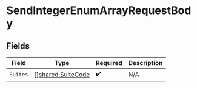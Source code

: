 # SendIntegerEnumArrayRequestBody


## Fields

| Field                                                         | Type                                                          | Required                                                      | Description                                                   |
| ------------------------------------------------------------- | ------------------------------------------------------------- | ------------------------------------------------------------- | ------------------------------------------------------------- |
| `Suites`                                                      | [][shared.SuiteCode](../../../pkg/models/shared/suitecode.md) | :heavy_check_mark:                                            | N/A                                                           |
